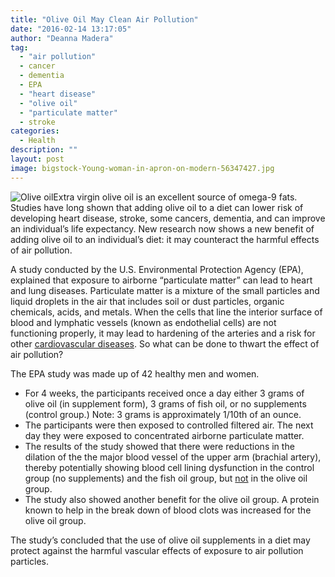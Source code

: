 ```yaml
---
title: "Olive Oil May Clean Air Pollution"
date: "2016-02-14 13:17:05"
author: "Deanna Madera"
tag:
  - "air pollution"
  - cancer
  - dementia
  - EPA
  - "heart disease"
  - "olive oil"
  - "particulate matter"
  - stroke
categories:
  - Health
description: ""
layout: post
image: bigstock-Young-woman-in-apron-on-modern-56347427.jpg
---
```


![Olive oil](http://moderntips.com/wp-content/uploads/2016/02/bigstock-picture-of-beautiful-woman-wit-41377942-1024x671.jpg)Extra virgin olive oil is an excellent source of omega-9 fats. Studies have long shown that adding olive oil to a diet can lower risk of developing heart disease, stroke, some cancers, dementia, and can improve an individual’s life expectancy. New research now shows a new benefit of adding olive oil to an individual’s diet: it may counteract the harmful effects of air pollution.

A study conducted by the U.S. Environmental Protection Agency (EPA), explained that exposure to airborne “particulate matter” can lead to heart and lung diseases. Particulate matter is a mixture of the small particles and liquid droplets in the air that includes soil or dust particles, organic chemicals, acids, and metals. When the cells that line the interior surface of blood and lymphatic vessels (known as endothelial cells) are not functioning properly, it may lead to hardening of the arteries and a risk for other [cardiovascular diseases](http://moderntips.com/referred-pain-may-save-your-life-look-for-these-signs). So what can be done to thwart the effect of air pollution?

The EPA study was made up of 42 healthy men and women.

- For 4 weeks, the participants received once a day either 3 grams of olive oil (in supplement form), 3 grams of fish oil, or no supplements (control group.) Note: 3 grams is approximately 1/10th of an ounce.
- The participants were then exposed to controlled filtered air. The next day they were exposed to concentrated airborne particulate matter.
- The results of the study showed that there were reductions in the dilation of the the major blood vessel of the upper arm (brachial artery), thereby potentially showing blood cell lining dysfunction in the control group (no supplements) and the fish oil group, but <span style="text-decoration: underline;">not</span> in the olive oil group.
- The study also showed another benefit for the olive oil group. A protein known to help in the break down of blood clots was increased for the olive oil group.

The study’s concluded that the use of olive oil supplements in a diet may protect against the harmful vascular effects of exposure to air pollution particles.
